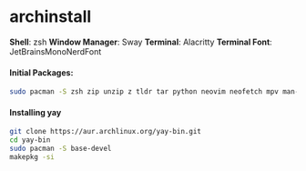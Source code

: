 # archinstall


**Shell**: zsh
**Window Manager**: Sway
**Terminal**: Alacritty
**Terminal Font**: JetBrainsMonoNerdFont

#### Initial Packages:
```sh
sudo pacman -S zsh zip unzip z tldr tar python neovim neofetch mpv man-db make lolcat ipv gcc fzf dunst cgra cmatrix curl bluez-utils bluez blueman bat alacritty 1password
```

#### Installing yay
```sh
git clone https://aur.archlinux.org/yay-bin.git
cd yay-bin
sudo pacman -S base-devel
makepkg -si
```
